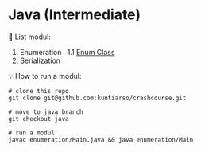 # Java (Intermediate)
:page_with_curl: List modul:

1. Enumeration&nbsp;&nbsp;
1.1 [Enum Class](https://github.com/kuntiarso/crashcourse/blob/java/enumeration/Main.java)
2. Serialization


💡 How to run a modul:
```
# clone this repo
git clone git@github.com:kuntiarso/crashcourse.git

# move to java branch
git checkout java

# run a modul
javac enumeration/Main.java && java enumeration/Main
```
